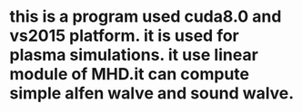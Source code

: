 # this is a program used cuda8.0 and vs2015 platform. it is used for plasma simulations. it use linear module of MHD.it can compute simple alfen walve and sound walve.
